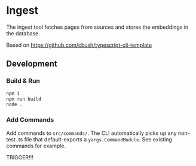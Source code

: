 # Ingest

The ingest tool fetches pages from sources and stores the embeddings in the
database.

Based on https://github.com/cbush/typescript-cli-template

## Development

### Build & Run

```sh
npm i
npm run build
node .
```

### Add Commands

Add commands to `src/commands/`. The CLI automatically picks up any non-test .ts
file that default-exports a `yargs.CommandModule`. See existing commands for
example.

TRIGGER!!!
